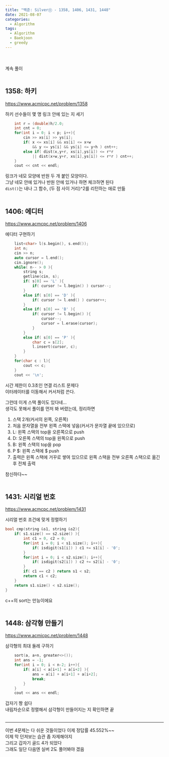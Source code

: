 ```yaml
---
title: "백준: Silver⑪ - 1358, 1406, 1431, 1448"
date: 2021-08-07
categories:
  - Algorithm
tags:
  - Algorithm
  - Baekjoon
  - greedy
---
```


<br></br>
계속 풀이
<br></br>

## 1358: 하키
https://www.acmicpc.net/problem/1358

하키 선수들이 몇 명 링크 안에 있는 지 세기

```cpp
    int r = (double)h/2.0;
    int cnt = 0;
    for(int i = 0; i < p; i++){
        cin >> xs[i] >> ys[i];
        if( x <= xs[i] && xs[i] <= x+w
            && y <= ys[i] && ys[i] <= y+h ) cnt++;
        else if( dist(x,y+r, xs[i],ys[i]) <= r*r
            || dist(x+w,y+r, xs[i],ys[i]) <= r*r ) cnt++;
    }
    cout << cnt << endl;
```
링크가 네모 모양에 반원 두 개 붙인 모양이다.  
그냥 네모 안에 있거나 반원 안에 있거나 하면 체크하면 된다  
`dist()`는 내나 그 함수, (두 점 사이 거리)^2를 리턴하는 애로 만듦
<br></br>

## 1406: 에디터
https://www.acmcpc.net/problem/1406

에디터 구현하기

```cpp
    list<char> l(s.begin(), s.end());
    int n;
    cin >> n;
    auto cursor = l.end();
    cin.ignore();
    while( n-- > 0 ){
        string s;
        getline(cin, s);
        if( s[0] == 'L' ){
            if( cursor != l.begin() ) cursor--;
        }
        else if( s[0] == 'D' ){
            if( cursor != l.end() ) cursor++;
        }
        else if( s[0] == 'B' ){
            if( cursor != l.begin() ){
                cursor--;
                cursor = l.erase(cursor);
            }
        }
        else if( s[0] == 'P' ){
            char c = s[2];
            l.insert(cursor, c);
        }
    }
    for(char c : l){
        cout << c;
    }
    cout << '\n';
```
시간 제한이 0.3초인 연결 리스트 문제다  
이터레이터를 이동해서 커서처럼 쓴다.

그런데 이게 스택 풀이도 있다네...  
생각도 못해서 풀이를 먼저 봐 버렸는데, 정리하면
1. 스택 2개(커서의 왼쪽, 오른쪽)
2. 처음 문자열을 전부 왼쪽 스택에 넣음(커서가 문자열 끝에 있으므로)
3. L: 왼쪽 스택의 top을 오른쪽으로 push
4. D: 오른쪽 스택의 top을 왼쪽으로 push
5. B: 왼쪽 스택의 top을 pop
6. P $: 왼쪽 스택에 $ push
7. 출력은 왼쪽 스택에 거꾸로 쌓여 있으므로 왼쪽 스택을 전부 오른쪽 스택으로 옮긴 후 전체 출력

참신하다~~
<br></br>

## 1431: 시리얼 번호
https://www.acmcpc.net/problem/1431

시리얼 번호 조건에 맞게 정렬하기

```cpp
bool cmp(string &s1, string &s2){
    if( s1.size() == s2.size() ){
        int c1 = 0, c2 = 0;
        for(int i = 0; i < s1.size(); i++){
            if( isdigit(s1[i]) ) c1 += s1[i] - '0';
        }
        for(int i = 0; i < s2.size(); i++){
            if( isdigit(s2[i]) ) c2 += s2[i] - '0';
        }
        if( c1 == c2 ) return s1 < s2;
        return c1 < c2;
    }
    return s1.size() < s2.size();
}
```
c++의 sort는 만능이에요
<br></br>

## 1448: 삼각형 만들기
https://www.acmicpc.net/problem/1448

삼각형의 최대 둘레 구하기

```cpp
    sort(a, a+n, greater<>());
    int ans = -1;
    for(int i = 0; i < n-2; i++){
        if( a[i] < a[i+1] + a[i+2] ){
            ans = a[i] + a[i+1] + a[i+2];
            break;
        }
    }
    cout << ans << endl;
```
갑자기 짱 쉽다  
내림차순으로 정렬해서 삼각형이 만들어지는 지 확인하면 끝
<br></br>

---
이번 4문제는 다 쉬운 것들이었다 이제 정답률 45.552%~~  
이제 막 던져보는 습관 좀 자제해야지  
그리고 갑자기 골드 4가 되었다  
그래도 일단 다음엔 실버 2도 풀어봐야 겠음
<br></br>
